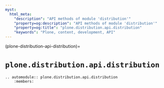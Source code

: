 ```yaml
---
myst:
  html_meta:
    "description": "API methods of module 'distribution'"
    "property=og:description": "API methods of module 'distribution'"
    "property=og:title": "plone.distribution.api.distribution"
    "keywords": "Plone, content, development, API"
---
```


(plone-distribution-api-distribution)=

# `plone.distribution.api.distribution`

```{eval-rst}
.. automodule:: plone.distribution.api.distribution
    :members:
```
